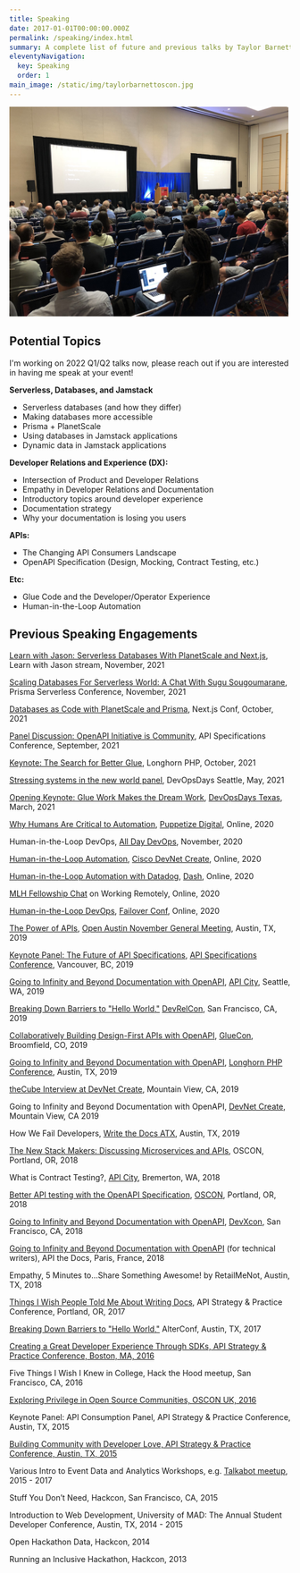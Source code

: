 ```yaml
---
title: Speaking
date: 2017-01-01T00:00:00.000Z
permalink: /speaking/index.html
summary: A complete list of future and previous talks by Taylor Barnett
eleventyNavigation:
  key: Speaking
  order: 1
main_image: /static/img/taylorbarnettoscon.jpg
---
```

<img src="/static/img/taylorbarnettoscon.jpg" alt="Speaking at OSCON 2018" width="500"/>

## Potential Topics

I'm working on 2022 Q1/Q2 talks now, please reach out if you are interested in having me speak at your event!

**Serverless, Databases, and Jamstack**
* Serverless databases (and how they differ)
* Making databases more accessible
* Prisma + PlanetScale
* Using databases in Jamstack applications
* Dynamic data in Jamstack applications

**Developer Relations and Experience (DX):**
* Intersection of Product and Developer Relations
* Empathy in Developer Relations and Documentation
* Introductory topics around developer experience 
* Documentation strategy
* Why your documentation is losing you users

**APIs:**
* The Changing API Consumers Landscape
* OpenAPI Specification (Design, Mocking, Contract Testing, etc.) 

**Etc:**
* Glue Code and the Developer/Operator Experience
* Human-in-the-Loop Automation

## Previous Speaking Engagements



[Learn with Jason: Serverless Databases With PlanetScale and Next.js](https://youtu.be/IUn2gdrPxeE), Learn with Jason stream, November, 2021

[Scaling Databases For Serverless World: A Chat With Sugu Sougoumarane](https://youtu.be/zhwNekUuYdk), Prisma Serverless Conference, November, 2021

[Databases as Code with PlanetScale and Prisma](https://youtu.be/5JpKZfPx-1k), Next.js Conf, October, 2021

[Panel Discussion: OpenAPI Initiative is Community](https://youtu.be/HIOdTkY09qQ), API Specifications Conference, September, 2021

[Keynote: The Search for Better Glue](https://www.longhornphp.com/sessions/#/the-search-for-better-glue), Longhorn PHP, October, 2021

[Stressing systems in the new world panel](https://youtu.be/MkMoA82zpFE), DevOpsDays Seattle, May, 2021

[Opening Keynote: Glue Work Makes the Dream Work](https://noti.st/tbarn/wAj998/glue-work-makes-the-dream-work), [DevOpsDays Texas](https://devopsdays.org/events/2021-texas/), March, 2021

[Why Humans Are Critical to Automation](https://youtu.be/hsLKbyyCXT4), [Puppetize Digital](https://digital.puppetize.com/s/landing-page4/home), Online, 2020

Human-in-the-Loop DevOps, [All Day DevOps](https://www.alldaydevops.com/), November, 2020

[Human-in-the-Loop Automation](https://youtu.be/qm_9KgDaB2A), [Cisco DevNet Create](https://developer.cisco.com/devnetcreate/2020), Online, 2020

[Human-in-the-Loop Automation with Datadog](https://youtu.be/u2kNmbB7rAc), [Dash](https://www.dashcon.io/), Online, 2020

[MLH Fellowship Chat](https://fellowship.mlh.io/) on Working Remotely, Online, 2020

[Human-in-the-Loop DevOps](https://noti.st/tbarn/f4UjZF/human-in-the-loop-devops), [Failover Conf](https://failover-conf.heysummit.com/), Online, 2020

[The Power of APIs](https://noti.st/tbarn/FykyMB/the-power-of-apis), [Open Austin November General Meeting](https://www.open-austin.org/), Austin, TX, 2019

[Keynote Panel: The Future of API Specifications](https://asc2019.sched.com/event/T8k6/keynote-panel-the-future-of-api-specifications-marc-andre-giroux-github-fran-mendez-asyncapi-initiative-taylor-barnett-transposit-kevin-swiber-software-engineering-leader-and-moderated-by-steven-willmot), [API Specifications Conference](https://apispecs.io), Vancouver, BC, 2019

[Going to Infinity and Beyond Documentation with OpenAPI](https://noti.st/tbarn/Dbbd32/going-to-infinity-and-beyond-documentation-with-openapi-specification-api-city-edition), [API City](https://2019.apicity.io/), Seattle, WA, 2019

[Breaking Down Barriers to "Hello World,"](https://noti.st/tbarn/nYB5cI/breaking-down-barriers-to-hello-world) [DevRelCon](https://sf2019.devrel.net/), San Francisco, CA, 2019

[Collaboratively Building Design-First APIs with OpenAPI](https://noti.st/tbarn/yvLI2G/collaboratively-building-design-first-apis-with-openapi), [GlueCon](http://gluecon.com/), Broomfield, CO, 2019

[Going to Infinity and Beyond Documentation with OpenAPI](https://noti.st/tbarn/CQtwrT/going-to-infinity-and-beyond-documentation-with-openapi-specification-longhorn-php-edition), [Longhorn PHP Conference](https://www.longhornphp.com/), Austin, TX, 2019

[theCube Interview at DevNet Create](https://youtu.be/dhopbZaQcY4?t=102), Mountain View, CA, 2019

Going to Infinity and Beyond Documentation with OpenAPI, [DevNet Create](https://developer.cisco.com/devnetcreate/2019), Mountain View, CA 2019

How We Fail Developers, [Write the Docs ATX](https://www.meetup.com/WriteTheDocs-ATX-Meetup/), Austin, TX, 2019

[The New Stack Makers: Discussing Microservices and APIs](https://thenewstack.io/discussing-microservices-and-apis-with-stoplight-ios-taylor-barnett/), OSCON, Portland, OR, 2018

What is Contract Testing?, [API City](https://apicity.io), Bremerton, WA, 2018

[Better API testing with the OpenAPI Specification](https://noti.st/tbarn/hSJJUS/better-api-testing-with-the-openapi-specification), [OSCON](https://conferences.oreilly.com/oscon/oscon-or), Portland, OR, 2018

[Going to Infinity and Beyond Documentation with OpenAPI](https://devrel.net/developer-experience/going-to-infinity-and-beyond-documentation-with-openapi), [DevXcon](http://devxcon.com/), San Francisco, CA, 2018

[Going to Infinity and Beyond Documentation with OpenAPI](https://youtu.be/deeaBRAF0J4) (for technical writers), API the Docs, Paris, France, 2018

Empathy, 5 Minutes to...Share Something Awesome! by RetailMeNot, Austin, TX, 2018

[Things I Wish People Told Me About Writing Docs](https://www.slideshare.net/taylorsoitgoes/things-i-wish-people-told-me-about-writing-docs), API Strategy & Practice Conference, Portland, OR, 2017

[Breaking Down Barriers to "Hello World,"](https://www.slideshare.net/taylorsoitgoes/breaking-down-barriers-to-hello-world-79181115) AlterConf, Austin, TX, 2017

[Creating a Great Developer Experience Through SDKs, API Strategy & Practice Conference, Boston, MA, 2016](http://www.slideshare.net/taylorsoitgoes/creating-a-great-developer-experience-through-sdks)

Five Things I Wish I Knew in College, Hack the Hood meetup, San Francisco, CA, 2016

[Exploring Privilege in Open Source Communities, OSCON UK, 2016](./talks/privilege-and-open-source-communities.html)

Keynote Panel: API Consumption Panel, API Strategy & Practice Conference, Austin, TX, 2015

[Building Community with Developer Love, API Strategy & Practice Conference, Austin, TX, 2015](http://www.slideshare.net/taylorsoitgoes/building-community-with-developer-love-57894221)

Various Intro to Event Data and Analytics Workshops, e.g. [Talkabot meetup](https://youtu.be/tBLWw-C3OdM), 2015 - 2017

Stuff You Don’t Need, Hackcon, San Francisco, CA, 2015

Introduction to Web Development, University of MAD: The Annual Student Developer Conference, Austin, TX, 2014 - 2015

Open Hackathon Data, Hackcon, 2014

Running an Inclusive Hackathon, Hackcon, 2013
